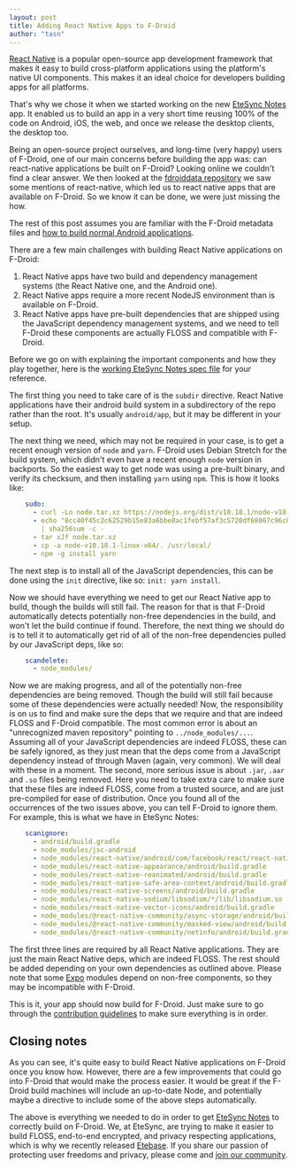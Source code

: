 ```yaml
---
layout: post
title: Adding React Native Apps to F-Droid
author: "tasn"
---
```


[React Native](https://reactnative.dev/) is a popular open-source app development framework that makes it easy to build cross-platform applications using the platform's native UI components. This makes it an ideal choice for developers building apps for all platforms.

That's why we chose it when we started working on the new [EteSync Notes](https://github.com/etesync/etesync-notes/) app. It enabled us to build an app in a very short time reusing 100% of the code on Android, iOS, the web, and once we release the desktop clients, the desktop too.

Being an open-source project ourselves, and long-time (very happy) users of F-Droid, one of our main concerns before building the app was: can react-native applications be built on F-Droid? Looking online we couldn't find a clear answer. We then looked at the [fdroiddata repository](https://gitlab.com/fdroid/fdroiddata/) we saw some mentions of react-native, which led us to react native apps that are available on 
F-Droid. So we know it can be done, we were just missing the how.

The rest of this post assumes you are familiar with the F-Droid metadata files and [how to build normal Android applications](https://gitlab.com/fdroid/fdroiddata/blob/master/CONTRIBUTING.md).

There are a few main challenges with building React Native applications on F-Droid:

1. React Native apps have two build and dependency management systems (the React Native one, and the Android one).
2. React Native apps require a more recent NodeJS environment than is available on F-Droid.
3. React Native apps have pre-built dependencies that are shipped using the JavaScript dependency management systems, and we need to tell F-Droid these components are actually FLOSS and compatible with F-Droid.

Before we go on with explaining the important components and how they play together, here is the [working EteSync Notes spec file](https://gitlab.com/fdroid/fdroiddata/-/blob/master/metadata/com.etesync.notes.yml) for your reference.

The first thing you need to take care of is the `subdir` directive. React Native applications have their android build system in a subdirectory of the repo rather than the root. It's usually `android/app`, but it may be different in your setup.

The next thing we need, which may not be required in your case, is to get a recent enough version of `node` and `yarn`. F-Droid uses Debian Stretch for the build system, which didn't even have a recent enough `node` version in backports. So the easiest way to get node was using a pre-built binary, and verify its checksum, and then installing `yarn` using `npm`. This is how it looks like:

```yaml
    sudo:
      - curl -Lo node.tar.xz https://nodejs.org/dist/v10.18.1/node-v10.18.1-linux-x64.tar.xz
      - echo "8cc40f45c2c62529b15e83a6bbe0ac1febf57af3c5720df68067c96c0fddbbdf node.tar.xz"
        | sha256sum -c -
      - tar xJf node.tar.xz
      - cp -a node-v10.18.1-linux-x64/. /usr/local/
      - npm -g install yarn
```

The next step is to install all of the JavaScript dependencies, this can be done using the `init` directive, like so: `init: yarn install`.

Now we should have everything we need to get our React Native app to build, though the builds will still fail. The reason for that is that F-Droid automatically detects potentially non-free dependencies in the build, and won't let the build continue if found. Therefore, the next thing we should do is to tell it to automatically get rid of all of the non-free dependencies pulled by our JavaScript deps, like so:

```yaml
    scandelete:
      - node_modules/
```

Now we are making progress, and all of the potentially non-free dependencies are being removed. Though the build will still fail because some of these dependencies were actually needed!
Now, the responsibility is on us to find and make sure the deps that we require and that are indeed FLOSS and F-Droid compatible. The most common error is about an "unrecognized maven repository" pointing to `../node_modules/...`. Assuming all of your JavaScript dependencies are indeed FLOSS, these can be safely ignored, as they just mean that the deps come from a JavaScript dependency instead of through Maven (again, very common). We will deal with these in a moment.
The second, more serious issue is about `.jar`, `.aar` and `.so` files being removed. Here you need to take extra care to make sure that these files are indeed FLOSS, come from a trusted source, and are just pre-compiled for ease of distribution. Once you found all of the occurrences of the two issues above, you can tell F-Droid to ignore them. For example, this is what we have in EteSync Notes:

```yaml
    scanignore:
      - android/build.gradle
      - node_modules/jsc-android
      - node_modules/react-native/android/com/facebook/react/react-native/*/
      - node_modules/react-native-appearance/android/build.gradle
      - node_modules/react-native-reanimated/android/build.gradle
      - node_modules/react-native-safe-area-context/android/build.gradle
      - node_modules/react-native-screens/android/build.gradle
      - node_modules/react-native-sodium/libsodium/*/lib/libsodium.so
      - node_modules/react-native-vector-icons/android/build.gradle
      - node_modules/@react-native-community/async-storage/android/build.gradle
      - node_modules/@react-native-community/masked-view/android/build.gradle
      - node_modules/@react-native-community/netinfo/android/build.gradle
```

The first three lines are required by all React Native applications. They are just the main React Native deps, which are indeed FLOSS. The rest should be added depending on your own dependencies as outlined above. Please note that some [Expo](https://expo.io/) modules depend on non-free components, so they may be incompatible with F-Droid.

This is it, your app should now build for F-Droid. Just make sure to go through the [contribution guidelines](https://gitlab.com/fdroid/fdroiddata/blob/master/CONTRIBUTING.md) to make sure everything is in order.


## Closing notes

As you can see, it's quite easy to build React Native applications on F-Droid once you know how. However, there are a few improvements that could go into F-Droid that would make the process easier. It would be great if the F-Droid build machines will include an up-to-date Node, and potentially maybe a directive to include some of the above steps automatically.

The above is everything we needed to do in order to get [EteSync Notes](https://github.com/etesync/etesync-notes/) to correctly build on F-Droid. We, at EteSync, are trying to make it easier to build FLOSS, end-to-end encrypted, and privacy respecting applications, which is why we recently released [Etebase](https://www.etebase.com/). If you share our passion of protecting user freedoms and privacy, please come and [join our community](https://www.etebase.com/about/#contact).
